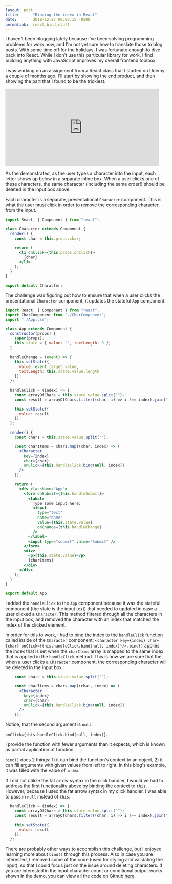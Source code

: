 ```yaml
---
layout: post
title:      "Binding the index in React"
date:       2018-12-27 00:02:15 -0500
permalink:  react_bind_stuff
---
```

I haven't been blogging lately because I've been solving programming problems for work now, and I'm not yet sure how to translate those to blog posts. With some time off for the holidays, I was fortunate enough to dive back into React. While I don't use this particular library for work, I find building anything with JavaScript improves my overall frontend toolbox.

I was working on an assignment from a React class that I started on Udemy a couple of months ago. I'll start by showing the end product, and then showing the part that I found to be the trickiest. 

<iframe src="https://giphy.com/embed/7JgtecaHxnpGsLhxe5" width="480" height="242" frameBorder="0" class="giphy-embed" allowFullScreen></iframe><p><a href="https://giphy.com/gifs/7JgtecaHxnpGsLhxe5"></a></p>

As the demonstrated, as the user types a character into the input, each letter shows up below in a separate inline box. When a user clicks one of these characters, the same character (including the same order!) should be deleted in the input box above. 

Each character is a separate, presentational `Character` component. This is what the user must click in order to remove the corresponding character from the input.

```jsx
import React, { Component } from "react";

class Character extends Component {
  render() {
    const char = this.props.char;

    return (
      <li onClick={this.props.onClick}>
        {char}
      </li>
    );
  }
}

export default Character;
```

The challenge was figuring out how to ensure that when a user clicks the presentational `Character` component, it updates the stateful `App` component. 

```jsx
import React, { Component } from "react";
import CharComponent from "./CharComponent";
import "./App.css";

class App extends Component {
  constructor(props) {
    super(props);
    this.state = { value: "", textLength: 0 };
  }

  handleChange = (event) => {
    this.setState({
      value: event.target.value,
      textLength: this.state.value.length
    });
  };

  handleClick = (index) => {
    const arrayOfChars = this.state.value.split("");
    const result = arrayOfChars.filter((char, i) => i !== index).join("");

    this.setState({
      value: result
    });
  };

  render() {
    const chars = this.state.value.split("");

    const charItems = chars.map((char, index) => (
      <Character
        key={index}
        char={char}
        onClick={this.handleClick.bind(null, index)}
      />
    ));

    return (
      <div className="App">
        <form onSubmit={this.handleSubmit}>
          <label>
            Type some input here:
            <input
              type="text"
              name="name"
              value={this.state.value}
              onChange={this.handleChange}
            />
          </label>
          <input type="submit" value="Submit" />
        </form>
        <div>
          <p>{this.state.value}</p>
          {charItems}
        </div>
      </div>
    );
  }
}

export default App;
```
I added the `handleClick` to the `App` component because it was the stateful component (the state is the input text) that needed to updated in case a user clicked a `Character`. This method filtered through all the characters in the input box, and removed the character with an index that matched the index of the clicked element. 

In order for this to work, I had to bind the index to the `handleClick` function called inside of the `Character` component: `<Character key={index} char={char} onClick={this.handleClick.bind(null, index)}/>`. `bind()` applies the index that is set when the `charItems` array is mapped to the same index that is applied in the `handleClick` method. This is how we are sure that the when a user clicks a `Character` component, the corresponding character will be deleted in the input box.

```jsx
    const chars = this.state.value.split("");

    const charItems = chars.map((char, index) => (
      <Character
        key={index}
        char={char}
        onClick={this.handleClick.bind(null, index)}
      />
    ));
```

Notice, that the second argument is `null`: 

`onClick={this.handleClick.bind(null, index)}`.

 I provide the function with fewer arguments than it expects, which is known as partial application of function

`bind()` does 2 things: 1) it can bind the function's context to an object, 2) it can fill arguments with given values from left to right. In this blog's example, it was filled with the value of `index`.

If I did not utilize the fat arrow syntax in the click handler, I would've had to address the first functionality above by binding the context to `this`. However, because I used the fat arrow syntax in my click handler, I was able to pass in `null` instead of `this`.

```jsx
  handleClick = (index) => {
    const arrayOfChars = this.state.value.split("");
    const result = arrayOfChars.filter((char, i) => i !== index).join("");

    this.setState({
      value: result
    });
  };
  ```

There are probably other ways to accomplish this challenge, but I enjoyed learning more about `bind()` through this process. Also in case you are interested, I removed some of the code (used for styling and validating the input), so that I could focus just on the issue around deleting characters. If you are interested in the input character count or conditional output works shown in the demo, you can view all the code on Github [here](https://github.com/hcarnes/assignment_2/tree/master/src).